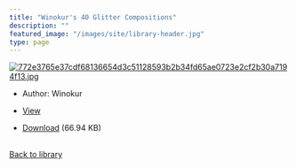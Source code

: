 ```yaml
---
title: "Winokur's 40 Glitter Compositions"
description: ""
featured_image: "/images/site/library-header.jpg"
type: page
---
```


<a href="https://drive.google.com/file/d/1MteMrh-FA_aTipV_ea2vhskB2mHRC0xU/view" target="_blank">![772e3765e37cdf68136654d3c51128593b2b34fd65ae0723e2cf2b30a7194f13.jpg](/images/library/772e3765e37cdf68136654d3c51128593b2b34fd65ae0723e2cf2b30a7194f13.jpg)</a>
* Author: Winokur
* <a href="https://drive.google.com/file/d/1MteMrh-FA_aTipV_ea2vhskB2mHRC0xU/view" target="_blank">View</a>

* [Download](https://drive.google.com/uc?export=download&id=1MteMrh-FA_aTipV_ea2vhskB2mHRC0xU) (66.94 KB)

<br />[Back to library](/library/)
